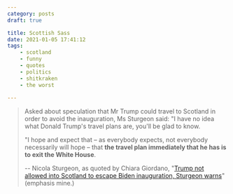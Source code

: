 ```yaml
---
category: posts
draft: true

title: Scottish Sass
date: 2021-01-05 17:41:12
tags:
    - scotland
    - funny
    - quotes
    - politics
    - shitkraken
    - the worst
    
---
```


> Asked about speculation that Mr Trump could travel to Scotland in order to avoid the inauguration, Ms Sturgeon said: "I have no idea what Donald Trump's travel plans are, you'll be glad to know.  
> 
> "I hope and expect that – as everybody expects, not everybody necessarily will hope – that **the travel plan immediately that he has is to exit the White House**.  
> 
> -- Nicola Sturgeon, as quoted by Chiara Giordano, "[Trump not allowed into Scotland to escape Biden inauguration, Sturgeon warns](https://www.independent.co.uk/news/uk/home-news/trump-biden-inauguration-scotland-sturgeon-lockdown-b1782602.html?utm_source=reddit.com)" (emphasis mine.)
